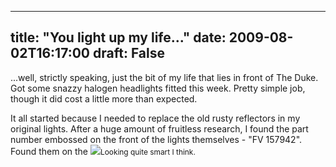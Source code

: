 
---
title: "You light up my life..."
date: 2009-08-02T16:17:00
draft: False
---

...well, strictly speaking, just the bit of my life that lies in front of The Duke.  Got some snazzy halogen headlights fitted this week.  Pretty simple job, though it did cost a little more than expected.

It all started because I needed to replace the old rusty reflectors in my original lights.  After a huge amount of fruitless research, I found the part number embossed on the front of the lights themselves - <span>"FV</span> 157942".  Found them on the [<img src="http://danandtheduke.co.uk/uploaded_images/IMG_0205-730141.JPG"/>](http://danandtheduke.co.uk/uploaded_images/IMG_0205-730184.JPG)<span style="font-size:85%;">Looking quite smart I think.</span>
